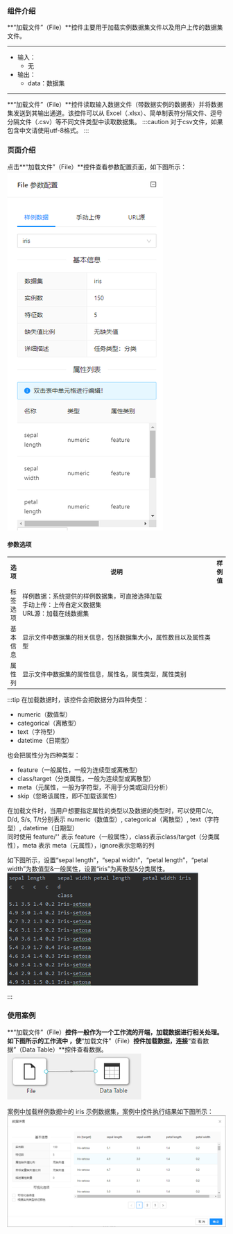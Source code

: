 ### 组件介绍
**“加载文件”（File）**控件主要用于加载实例数据集文件以及用户上传的数据集文件。

<hr/>

- 输入：
  - 无
- 输出：
  - data：数据集

<hr/>

**“加载文件”（File）**控件读取输入数据文件（带数据实例的数据表）并将数据集发送到其输出通道。该控件可以从 Excel（.xlsx）、简单制表符分隔文件、逗号分隔文件（.csv）等不同文件类型中读取数据集。
:::caution
对于csv文件，如果包含中文请使用utf-8格式。
:::

### 页面介绍
点击**“加载文件”（File）**控件查看参数配置页面，如下图所示：  
![param](/img/aistudio/io/file/param.png)

#### 参数选项
<table>
  <tr>
    <th>选项</th>
    <th width="650">说明</th>
    <th>样例值</th>
  </tr>
  <tr>
      <td>标签选项</td> 
      <td>
      样例数据：系统提供的样例数据集，可直接选择加载<br/>
      手动上传：上传自定义数据集<br/>
      URL源：加载在线数据集
      </td> 
      <td></td>
  </tr>
  <tr>
      <td>基本信息</td>    
      <td>
      显示文件中数据集的相关信息，包括数据集大小，属性数目以及属性类型
      </td> 
      <td></td>
  </tr>
  <tr>
      <td>属性列</td>    
      <td>
      显示文件中数据集的属性信息，属性名，属性类型，属性类别
      </td> 
      <td></td>
  </tr>
</table>

:::tip
在加载数据时，该控件会把数据分为四种类型：
* numeric（数值型）
* categorical（离散型）
* text（字符型）
* datetime（日期型）  

也会把属性分为四种类型：
* feature（一般属性，一般为连续型或离散型）
* class/target（分类属性，一般为连续型或离散型）
* meta（元属性，一般为字符型，不用于分类或回归分析）
* skip（忽略该属性，即不加载该属性）  

在加载文件时，当用户想要指定属性的类型以及数据的类型时，可以使用C/c, D/d, S/s, T/t分别表示 numeric（数值型）, categorical（离散型）, text（字符型）, datetime（日期型）  
同时使用 feature/'' 表示 feature（一般属性），class表示class/target（分类属性），meta 表示 meta（元属性），ignore表示忽略的列

如下图所示，设置“sepal length”，“sepal width”，“petal length”，“petal width”为数值型&一般属性，设置“iris”为离散型&分类属性。  
![demo-file](/img/aistudio/io/file/demo-file.png)

:::

### 使用案例
**“加载文件”（File）**控件一般作为一个工作流的开端，加载数据进行相关处理。如下图所示的工作流中 ，使**“加载文件”（File）**控件加载数据，连接**“查看数据”（Data Table）**控件查看数据。  
![workflow](/img/aistudio/io/file/workflow.png)

案例中加载样例数据中的 iris 示例数据集，案例中控件执行结果如下图所示：  
![workflow-result](/img/aistudio/io/file/workflow-result.png)
